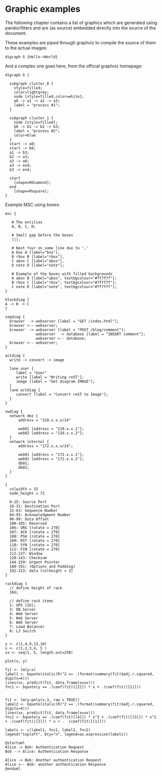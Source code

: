 # Graphic examples

The following chapter contains a list of graphics which are generated using
pandocfilters and are (as source) embedded directly into the source of the
document.

These examples are piped through graphviz to compile the source of them to the
actual images:

```{#img:graphviz1 .graphviz caption="Graphviz simpel"}
digraph G {Hello->World}
```

And a complex one goes here, from the official graphviz homepage:

```{#img:graphviz2 .graphviz caption="More complex graphviz"}
digraph G {

  subgraph cluster_0 {
    style=filled;
    color=lightgrey;
    node [style=filled,color=white];
    a0 -> a1 -> a2 -> a3;
    label = "process #1";
  }

  subgraph cluster_1 {
    node [style=filled];
    b0 -> b1 -> b2 -> b3;
    label = "process #2";
    color=blue
  }
  start -> a0;
  start -> b0;
  a1 -> b3;
  b2 -> a3;
  a3 -> a0;
  a3 -> end;
  b3 -> end;

  start
    [shape=Mdiamond];
  end
    [shape=Msquare];
}
```

Example MSC using boxes:

```{#img:msc .msc caption="msc example"}
msc {

   # The entities
   A, B, C, D;

   # Small gap before the boxes
   |||;

   # Next four on same line due to ','
   A box A [label="box"],
   B rbox B [label="rbox"],
   C abox C [label="abox"],
   D note D [label="note"];

   # Example of the boxes with filled backgrounds
   A abox B [label="abox", textbgcolour="#ff7f7f"];
   B rbox C [label="rbox", textbgcolour="#7fff7f"];
   C note D [label="note", textbgcolour="#7f7fff"];
}
```

```{#img:blockdiag .blockdiag caption="Blockdiag example"}
blockdiag {
A -> B -> C
}
```

```{#img:seqdiag .seqdiag caption="seqdiag example"}
seqdiag {
  browser  -> webserver [label = "GET /index.html"];
  browser <-- webserver;
  browser  -> webserver [label = "POST /blog/comment"];
              webserver  -> database [label = "INSERT comment"];
              webserver <-- database;
  browser <-- webserver;
}
```

```{#img:actdiag .actdiag caption="actdiag example"}
actdiag {
  write -> convert -> image

  lane user {
     label = "User"
     write [label = "Writing reST"];
     image [label = "Get diagram IMAGE"];
  }
  lane actdiag {
     convert [label = "Convert reST to Image"];
  }
}
```

```{#img:nwdiag .nwdiag caption="nwdiag example"}
nwdiag {
  network dmz {
      address = "210.x.x.x/24"

      web01 [address = "210.x.x.1"];
      web02 [address = "210.x.x.2"];
  }
  network internal {
      address = "172.x.x.x/24";

      web01 [address = "172.x.x.1"];
      web02 [address = "172.x.x.2"];
      db01;
      db02;
  }
}
```

```{#img:packetdiag .packetdiag caption="packetdiag example"}
{
  colwidth = 32
  node_height = 72

  0-15: Source Port
  16-31: Destination Port
  32-63: Sequence Number
  64-95: Acknowledgment Number
  96-99: Data Offset
  100-105: Reserved
  106: URG [rotate = 270]
  107: ACK [rotate = 270]
  108: PSH [rotate = 270]
  109: RST [rotate = 270]
  110: SYN [rotate = 270]
  111: FIN [rotate = 270]
  112-127: Window
  128-143: Checksum
  144-159: Urgent Pointer
  160-191: (Options and Padding)
  192-223: data [colheight = 3]
}
```

```{#img:rackdiag .rackdiag caption="rackdiag example"}
rackdiag {
  // define height of rack
  16U;

  // define rack items
  1: UPS [2U];
  3: DB Server
  4: Web Server
  5: Web Server
  6: Web Server
  7: Load Balancer
  8: L3 Switch
}
```

```{#img:r .r caption="r example"}
y <- c(1,4,9,13,10)
x <- c(1,2,3,4, 5 )
xx <- seq(1, 5, length.out=250)

plot(x, y)

fit <- lm(y~x)
label1 <- bquote(italic(R)^2 == .(format(summary(fit)$adj.r.squared, digits=4)))
lines(xx, predict(fit, data.frame(x=xx)))
fnc1 <- bquote(y == .(coef(fit)[[2]]) * x + .(coef(fit)[[1]]))


fit <- lm(y~poly(x,3, raw = TRUE))
label2 <- bquote(italic(R)^2 == .(format(summary(fit)$adj.r.squared, digits=4)))
lines(xx, predict(fit, data.frame(x=xx)))
fnc2 <- bquote(y == .(coef(fit)[[4]]) * x^3 + .(coef(fit)[[3]]) * x^2 + .(coef(fit)[[2]]) * x + .  (coef(fit)[[1]]))

labels <- c(label1, fnc1, label2, fnc2)
legend("topleft", bty="n", legend=as.expression(labels))
```

```{#img:plantuml .plantuml caption="plantuml example"}
@startuml
Alice -> Bob: Authentication Request
Bob --> Alice: Authentication Response

Alice -> Bob: Another authentication Request
Alice <-- Bob: another authentication Response
@enduml
```

